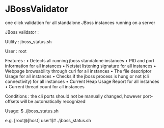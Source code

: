 # JBossValidator
one click validation for all standalone JBoss instances running on a server

JBoss validator : 

Utility : jboss_status.sh

User : root

Features : 
•	Detects all running jboss standalone instances
•	PID and port information for all instances
•	Netstat listening signature for all instances
•	Webpage browsability through curl for all instances
•	The file descriptor Usage for all instances
•	Checks if the jboss process is hung or not (cli connectivity) for all instances
•	Current Heap Usage Report for all instances
•	Current thread count for all instances

Conditions : the cli ports should not be manually changed, however port-offsets will be automatically recognized

Usage:
$ ./jboss_status.sh

e.g.
[root@[host] user1]# ./jboss_status.sh

